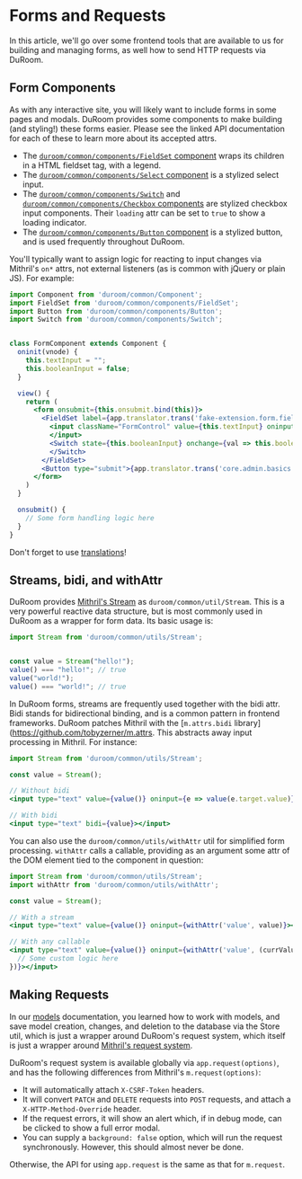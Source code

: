 # Forms and Requests

In this article, we'll go over some frontend tools that are available to us for building and managing forms, as well how to send HTTP requests via DuRoom.

## Form Components

As with any interactive site, you will likely want to include forms in some pages and modals.
DuRoom provides some components to make building (and styling!) these forms easier.
Please see the linked API documentation for each of these to learn more about its accepted attrs.

- The [`duroom/common/components/FieldSet` component](https://api.duroom.js.org/docs/js/master/class/src/common/components/fieldset.js~fieldset) wraps its children in a HTML fieldset tag, with a legend.
- The [`duroom/common/components/Select` component](https://api.duroom.js.org/docs/js/master/class/src/common/components/select.js~select) is a stylized select input.
- The [`duroom/common/components/Switch`](https://api.duroom.js.org/docs/js/master/class/src/common/components/switch.js~switch) and [`duroom/common/components/Checkbox` components](https://api.duroom.js.org/docs/js/master/class/src/common/components/checkbox.js~checkbox) are stylized checkbox input components. Their `loading` attr can be set to `true` to show a loading indicator.
- The [`duroom/common/components/Button` component](https://api.duroom.js.org/docs/js/master/class/src/common/components/button.js~button) is a stylized button, and is used frequently throughout DuRoom.

You'll typically want to assign logic for reacting to input changes via Mithril's `on*` attrs, not external listeners (as is common with jQuery or plain JS). For example:

```jsx
import Component from 'duroom/common/Component';
import FieldSet from 'duroom/common/components/FieldSet';
import Button from 'duroom/common/components/Button';
import Switch from 'duroom/common/components/Switch';


class FormComponent extends Component {
  oninit(vnode) {
    this.textInput = "";
    this.booleanInput = false;
  }

  view() {
    return (
      <form onsubmit={this.onsubmit.bind(this)}>
        <FieldSet label={app.translator.trans('fake-extension.form.fieldset_label')}>
          <input className="FormControl" value={this.textInput} oninput={e => this.textInput = e.target.value}>
          </input>
          <Switch state={this.booleanInput} onchange={val => this.booleanInput = val}>
          </Switch>
        </FieldSet>
        <Button type="submit">{app.translator.trans('core.admin.basics.submit_button')}</Button>
      </form>
    )
  }

  onsubmit() {
    // Some form handling logic here
  }
}
```

Don't forget to use [translations](i18n.md)!


## Streams, bidi, and withAttr

DuRoom provides [Mithril's Stream](https://mithril.js.org/stream.html) as `duroom/common/util/Stream`.
This is a very powerful reactive data structure, but is most commonly used in DuRoom as a wrapper for form data.
Its basic usage is:

```js
import Stream from 'duroom/common/utils/Stream';


const value = Stream("hello!");
value() === "hello!"; // true
value("world!");
value() === "world!"; // true
```

In DuRoom forms, streams are frequently used together with the bidi attr.
Bidi stands for bidirectional binding, and is a common pattern in frontend frameworks. DuRoom patches Mithril with the [`m.attrs.bidi` library](https://github.com/tobyzerner/m.attrs.
This abstracts away input processing in Mithril. For instance:

```jsx
import Stream from 'duroom/common/utils/Stream';

const value = Stream();

// Without bidi
<input type="text" value={value()} oninput={e => value(e.target.value)}></input>

// With bidi
<input type="text" bidi={value}></input>
```

You can also use the `duroom/common/utils/withAttr` util for simplified form processing. `withAttr` calls a callable, providing as an argument some attr of the DOM element tied to the component in question:

```jsx
import Stream from 'duroom/common/utils/Stream';
import withAttr from 'duroom/common/utils/withAttr';

const value = Stream();

// With a stream
<input type="text" value={value()} oninput={withAttr('value', value)}></input>

// With any callable
<input type="text" value={value()} oninput={withAttr('value', (currValue) => {
  // Some custom logic here
})}></input>
```

## Making Requests

In our [models](models.md) documentation, you learned how to work with models, and save model creation, changes, and deletion to the database via the Store util, which is just a wrapper around DuRoom's request system, which itself is just a wrapper around [Mithril's request system](https://mithril.js.org/request.html).

DuRoom's request system is available globally via `app.request(options)`, and has the following differences from Mithril's `m.request(options)`:

- It will automatically attach `X-CSRF-Token` headers.
- It will convert `PATCH` and `DELETE` requests into `POST` requests, and attach a `X-HTTP-Method-Override` header.
- If the request errors, it will show an alert which, if in debug mode, can be clicked to show a full error modal.
- You can supply a `background: false` option, which will run the request synchronously. However, this should almost never be done.

Otherwise, the API for using `app.request` is the same as that for `m.request`.

